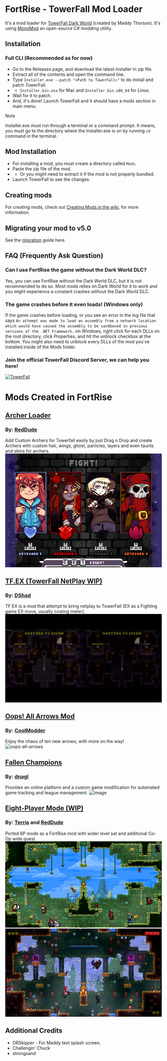 # FortRise - TowerFall Mod Loader
It's a mod loader for [TowerFall Dark World](http://www.towerfall-game.com/) (created by Maddy Thorson). It's using [MonoMod](https://github.com/MonoMod/MonoMod) an open-source C# modding utility.



## Installation
### Full CLI (Recommended as for now)
+ Go to the Releases page, and download the latest installer in zip file.
+ Extract all of the contents and open the command line.
+ Type `Installer.exe --patch "<Path to TowerFall>"` to do install and patch TowerFall.
+ + `Installer.bin.osx` for Mac and `Installer.bin.x86_64` for Linux.
+ Wait for it to patch.
+ And, it's done! Launch TowerFall and it should have a mods section in main menu.


> [!NOTE]
> Installer.exe must run through a terminal or a command prompt. It means, you must go to the directory where the Installer.exe is on by
running `cd` command in the terminal.

## Mod Installation
+ For installing a mod, you must create a directory called `Mods`.
+ Paste the zip file of the mod.
+ + Or you might need to extract it if the mod is not properly bundled.
+ Launch TowerFall to see the changes.


## Creating mods
For creating mods, check out [Creating Mods in the wiki](https://github.com/Terria-K/FortRise/wiki/Creating-Mods), for more information.

## Migrating your mod to v5.0
See the [migration](./MIGRATION.md) guide here.


## FAQ (Frequently Ask Question)
### Can I use FortRise the game without the Dark World DLC?
Yes, you can use FortRise without the Dark World DLC, but it is not recommended to do so. Most mods relies on Dark World for it to work and you might experience a constant crashes without the Dark World DLC.

### The game crashes before it even loads! (Windows only)
If the game crashes before loading, or you see an error in the log file that says `An attempt was made to load an assembly from a network location which would have caused the assembly to be sandboxed in previous versions of the .NET Framework.` on Windows, right click for each DLLs on the root directory, click Properties, and hit the unblock checkbox at the bottom. You might also need to unblock every DLLs of the mod you've installed inside of the Mods folder.

### Join the official TowerFall Discord Server, we can help you here!
<a href="https://discord.gg/m25mWsSv8P">
 <img alt="TowerFall" src="https://discordapp.com/api/guilds/248961953656078337/embed.png?style=banner2" />
</a>


# Mods Created in FortRise
## [Archer Loader](https://github.com/RedDude/ArcherLoader/releases/)
### By: [RedDude](https://github.com/RedDude)
Add Custom Archers for Towerfall easily by just Drag n Drop and create Archers with custom hair, wings, ghost, particles, layers and even taunts and skins for archers.
![archer-loader](./img/archer-loader.png)

## [TF.EX (TowerFall NetPlay WIP)](https://github.com/Fcornaire/TF.EX)
### By: [DShad](https://github.com/Fcornaire)
TF EX is a mod that attempt to bring netplay to TowerFall (EX as a Fighting game EX move, usually costing meter).
![netplay](https://github.com/Fcornaire/TF.EX/blob/main/images/demo.gif)

## [Oops! All Arrows Mod](https://github.com/CoolModder/Towerfall-Redemption/releases/tag/v3.1.0-Arrows)
### By: [CoolModder](https://github.com/CoolModder)
Enjoy the chaos of ten new arrows, with more on the way!
![oops-all-arrows](https://github.com/CoolModder/Towerfall-Redemption/blob/main/giphy.gif)

## [Fallen Champions](https://github.com/dnagl/fallenchampions-mod)
### By: [dnagl](https://github.com/dnagl)
Provides an online platform and a custom game modification for automated game tracking and league management.
![image](https://github.com/user-attachments/assets/9ca854ce-0fb8-45b4-9521-bf8faed88a5f)

## [Eight-Player Mode (WIP)](https://github.com/Terria-K/EightPlayerMod)
### By: [Terria](https://github.com/Terria-K) and [RedDude](https://github.com/RedDude)
Ported 8P mode as a FortRise mod with wider level set and additional Co-Op wide quest.
![eight-player-versus](./img/eight-player-versus.png)
![eight-player-quest](./img/eight-player-quest.png)


## Additional Credits
+ DRSkipper - For Maddy text splash screen.
+ Challengin' Chuck
+ strongsand